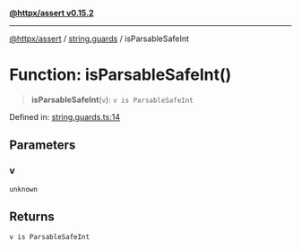[**@httpx/assert v0.15.2**](../../README.md)

***

[@httpx/assert](../../README.md) / [string.guards](../README.md) / isParsableSafeInt

# Function: isParsableSafeInt()

> **isParsableSafeInt**(`v`): `v is ParsableSafeInt`

Defined in: [string.guards.ts:14](https://github.com/belgattitude/httpx/blob/d975bb2c60098569db690fb567053dfa3514ae29/packages/assert/src/string.guards.ts#L14)

## Parameters

### v

`unknown`

## Returns

`v is ParsableSafeInt`

